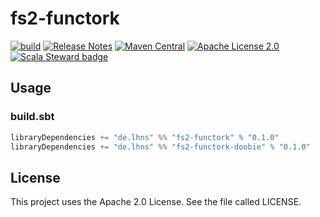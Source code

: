 # fs2-functork

[![build](https://github.com/lhns/fs2-functork/actions/workflows/build.yml/badge.svg)](https://github.com/lhns/fs2-functork/actions/workflows/build.yml)
[![Release Notes](https://img.shields.io/github/release/lhns/fs2-functork.svg?maxAge=3600)](https://github.com/lhns/fs2-functork/releases/latest)
[![Maven Central](https://img.shields.io/maven-central/v/de.lhns/fs2-functork_2.13)](https://search.maven.org/artifact/de.lhns/fs2-functork_2.13)
[![Apache License 2.0](https://img.shields.io/github/license/lhns/fs2-functork.svg?maxAge=3600)](https://www.apache.org/licenses/LICENSE-2.0)
[![Scala Steward badge](https://img.shields.io/badge/Scala_Steward-helping-blue.svg?style=flat&logo=data:image/png;base64,iVBORw0KGgoAAAANSUhEUgAAAA4AAAAQCAMAAAARSr4IAAAAVFBMVEUAAACHjojlOy5NWlrKzcYRKjGFjIbp293YycuLa3pYY2LSqql4f3pCUFTgSjNodYRmcXUsPD/NTTbjRS+2jomhgnzNc223cGvZS0HaSD0XLjbaSjElhIr+AAAAAXRSTlMAQObYZgAAAHlJREFUCNdNyosOwyAIhWHAQS1Vt7a77/3fcxxdmv0xwmckutAR1nkm4ggbyEcg/wWmlGLDAA3oL50xi6fk5ffZ3E2E3QfZDCcCN2YtbEWZt+Drc6u6rlqv7Uk0LdKqqr5rk2UCRXOk0vmQKGfc94nOJyQjouF9H/wCc9gECEYfONoAAAAASUVORK5CYII=)](https://scala-steward.org)

## Usage

### build.sbt

```sbt
libraryDependencies += "de.lhns" %% "fs2-functork" % "0.1.0"
libraryDependencies += "de.lhns" %% "fs2-functork-doobie" % "0.1.0"
```

## License

This project uses the Apache 2.0 License. See the file called LICENSE.
